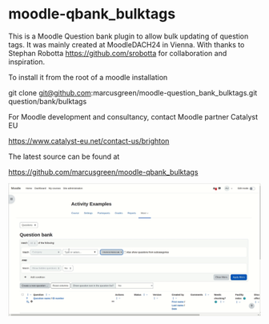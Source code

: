 # moodle-qbank_bulktags
This is a Moodle Question bank plugin to allow bulk updating of question tags.
It was mainly created at MoodleDACH24 in Vienna. With thanks to Stephan Robotta
https://github.com/srobotta for collaboration and inspiration.

To install it from the root of a moodle installation

git clone git@github.com:marcusgreen/moodle-question_bank_bulktags.git question/bank/bulktags

For Moodle development and consultancy, contact Moodle partner Catalyst EU

https://www.catalyst-eu.net/contact-us/brighton

The latest source can be found at

https://github.com/marcusgreen/moodle-qbank_bulktags

![gif animation of bulk tagging of questions](./docs/images/bulk_question_tags.gif)
